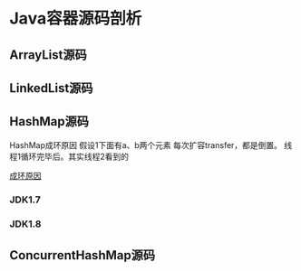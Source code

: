 # Java容器源码剖析

## ArrayList源码

## LinkedList源码

## HashMap源码
HashMap成环原因
假设1下面有a、b两个元素
每次扩容transfer，都是倒置。
线程1循环完毕后。其实线程2看到的

[成环原因](https://juejin.im/post/6844903942720061447)

### JDK1.7

### JDK1.8

## ConcurrentHashMap源码